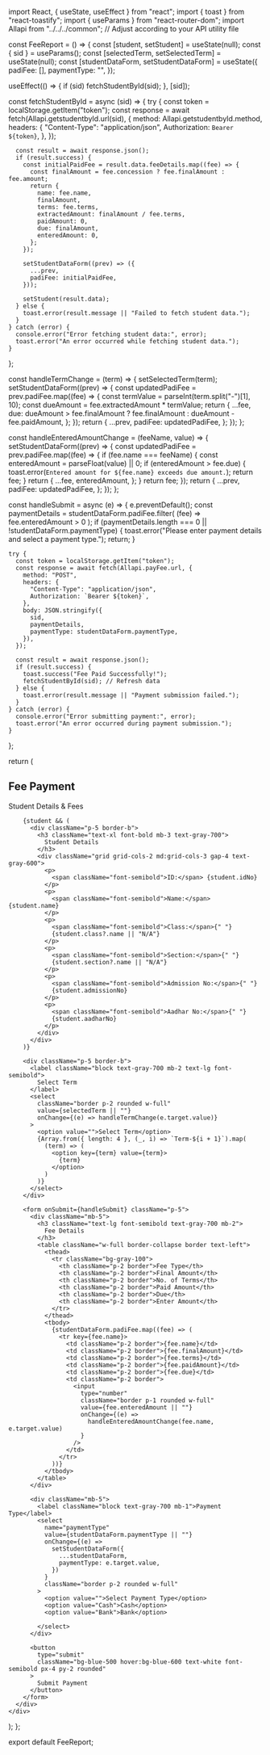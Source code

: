 import React, { useState, useEffect } from "react";
import { toast } from "react-toastify";
import { useParams } from "react-router-dom";
import Allapi from "../../../common"; // Adjust according to your API utility file

const FeeReport = () => {
  const [student, setStudent] = useState(null);
  const { sid } = useParams();
  const [selectedTerm, setSelectedTerm] = useState(null);
  const [studentDataForm, setStudentDataForm] = useState({
    padiFee: [],
    paymentType: "",
  });

  useEffect(() => {
    if (sid) fetchStudentById(sid);
  }, [sid]);

  const fetchStudentById = async (sid) => {
    try {
      const token = localStorage.getItem("token");
      const response = await fetch(Allapi.getstudentbyId.url(sid), {
        method: Allapi.getstudentbyId.method,
        headers: {
          "Content-Type": "application/json",
          Authorization: `Bearer ${token}`,
        },
      });

      const result = await response.json();
      if (result.success) {
        const initialPaidFee = result.data.feeDetails.map((fee) => {
          const finalAmount = fee.concession ? fee.finalAmount : fee.amount;
          return {
            name: fee.name,
            finalAmount,
            terms: fee.terms,
            extractedAmount: finalAmount / fee.terms,
            paidAmount: 0,
            due: finalAmount,
            enteredAmount: 0,
          };
        });

        setStudentDataForm((prev) => ({
          ...prev,
          padiFee: initialPaidFee,
        }));

        setStudent(result.data);
      } else {
        toast.error(result.message || "Failed to fetch student data.");
      }
    } catch (error) {
      console.error("Error fetching student data:", error);
      toast.error("An error occurred while fetching student data.");
    }
  };

  const handleTermChange = (term) => {
    setSelectedTerm(term);
    setStudentDataForm((prev) => {
      const updatedPadiFee = prev.padiFee.map((fee) => {
        const termValue = parseInt(term.split("-")[1], 10);
        const dueAmount = fee.extractedAmount * termValue;
        return {
          ...fee,
          due:
            dueAmount > fee.finalAmount
              ? fee.finalAmount
              : dueAmount - fee.paidAmount,
        };
      });
      return {
        ...prev,
        padiFee: updatedPadiFee,
      };
    });
  };

  const handleEnteredAmountChange = (feeName, value) => {
    setStudentDataForm((prev) => {
      const updatedPadiFee = prev.padiFee.map((fee) => {
        if (fee.name === feeName) {
          const enteredAmount = parseFloat(value) || 0;
          if (enteredAmount > fee.due) {
            toast.error(`Entered amount for ${fee.name} exceeds due amount.`);
            return fee;
          }
          return {
            ...fee,
            enteredAmount,
          };
        }
        return fee;
      });
      return {
        ...prev,
        padiFee: updatedPadiFee,
      };
    });
  };

  const handleSubmit = async (e) => {
    e.preventDefault();
    const paymentDetails = studentDataForm.padiFee.filter(
      (fee) => fee.enteredAmount > 0
    );
    if (paymentDetails.length === 0 || !studentDataForm.paymentType) {
      toast.error("Please enter payment details and select a payment type.");
      return;
    }

    try {
      const token = localStorage.getItem("token");
      const response = await fetch(Allapi.payFee.url, {
        method: "POST",
        headers: {
          "Content-Type": "application/json",
          Authorization: `Bearer ${token}`,
        },
        body: JSON.stringify({
          sid,
          paymentDetails,
          paymentType: studentDataForm.paymentType,
        }),
      });

      const result = await response.json();
      if (result.success) {
        toast.success("Fee Paid Successfully!");
        fetchStudentById(sid); // Refresh data
      } else {
        toast.error(result.message || "Payment submission failed.");
      }
    } catch (error) {
      console.error("Error submitting payment:", error);
      toast.error("An error occurred during payment submission.");
    }
  };

  return (
    <div className="bg-gray-50 min-h-screen p-6 flex justify-center">
      <div className="bg-white shadow-lg rounded-lg w-full max-w-4xl">
        <div className="bg-gradient-to-r from-green-400 to-blue-500 p-5 text-white rounded-t-lg flex justify-between">
          <h2 className="text-2xl font-bold">Fee Payment</h2>
          <span>Student Details & Fees</span>
        </div>

        {student && (
          <div className="p-5 border-b">
            <h3 className="text-xl font-bold mb-3 text-gray-700">
              Student Details
            </h3>
            <div className="grid grid-cols-2 md:grid-cols-3 gap-4 text-gray-600">
              <p>
                <span className="font-semibold">ID:</span> {student.idNo}
              </p>
              <p>
                <span className="font-semibold">Name:</span> {student.name}
              </p>
              <p>
                <span className="font-semibold">Class:</span>{" "}
                {student.class?.name || "N/A"}
              </p>
              <p>
                <span className="font-semibold">Section:</span>{" "}
                {student.section?.name || "N/A"}
              </p>
              <p>
                <span className="font-semibold">Admission No:</span>{" "}
                {student.admissionNo}
              </p>
              <p>
                <span className="font-semibold">Aadhar No:</span>{" "}
                {student.aadharNo}
              </p>
            </div>
          </div>
        )}

        <div className="p-5 border-b">
          <label className="block text-gray-700 mb-2 text-lg font-semibold">
            Select Term
          </label>
          <select
            className="border p-2 rounded w-full"
            value={selectedTerm || ""}
            onChange={(e) => handleTermChange(e.target.value)}
          >
            <option value="">Select Term</option>
            {Array.from({ length: 4 }, (_, i) => `Term-${i + 1}`).map(
              (term) => (
                <option key={term} value={term}>
                  {term}
                </option>
              )
            )}
          </select>
        </div>

        <form onSubmit={handleSubmit} className="p-5">
          <div className="mb-5">
            <h3 className="text-lg font-semibold text-gray-700 mb-2">
              Fee Details
            </h3>
            <table className="w-full border-collapse border text-left">
              <thead>
                <tr className="bg-gray-100">
                  <th className="p-2 border">Fee Type</th>
                  <th className="p-2 border">Final Amount</th>
                  <th className="p-2 border">No. of Terms</th>
                  <th className="p-2 border">Paid Amount</th>
                  <th className="p-2 border">Due</th>
                  <th className="p-2 border">Enter Amount</th>
                </tr>
              </thead>
              <tbody>
                {studentDataForm.padiFee.map((fee) => (
                  <tr key={fee.name}>
                    <td className="p-2 border">{fee.name}</td>
                    <td className="p-2 border">{fee.finalAmount}</td>
                    <td className="p-2 border">{fee.terms}</td>
                    <td className="p-2 border">{fee.paidAmount}</td>
                    <td className="p-2 border">{fee.due}</td>
                    <td className="p-2 border">
                      <input
                        type="number"
                        className="border p-1 rounded w-full"
                        value={fee.enteredAmount || ""}
                        onChange={(e) =>
                          handleEnteredAmountChange(fee.name, e.target.value)
                        }
                      />
                    </td>
                  </tr>
                ))}
              </tbody>
            </table>
          </div>

          <div className="mb-5">
            <label className="block text-gray-700 mb-1">Payment Type</label>
            <select
              name="paymentType"
              value={studentDataForm.paymentType || ""}
              onChange={(e) =>
                setStudentDataForm({
                  ...studentDataForm,
                  paymentType: e.target.value,
                })
              }
              className="border p-2 rounded w-full"
            >
              <option value="">Select Payment Type</option>
              <option value="Cash">Cash</option>
              <option value="Bank">Bank</option>
            
            </select>
          </div>

          <button
            type="submit"
            className="bg-blue-500 hover:bg-blue-600 text-white font-semibold px-4 py-2 rounded"
          >
            Submit Payment
          </button>
        </form>
      </div>
    </div>
  );
};

export default FeeReport;